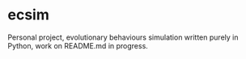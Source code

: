 # ecsim
Personal project, evolutionary behaviours simulation written purely in Python, work on README.md in progress.
